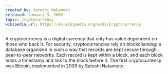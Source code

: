 ```yaml
---
created_by: Satoshi Nakamoto
released: January 3, 2009
topic: cryptocurrency
wikipedia_url: https://en.wikipedia.org/wiki/Cryptocurrency
---
```

A cryptocurrency is a digital currency that only has value dependent on those who back it. For security, cryptocurrencies rely on blockchaining: a database organized in such a way that records are kept secure through peer-to-peer networks. Each record is kept within a block, and each block holds a timestamp and link to the block before it. The first cryptocurrency was Bitcoin, implemented in 2009 by Satoshi Nakamoto.